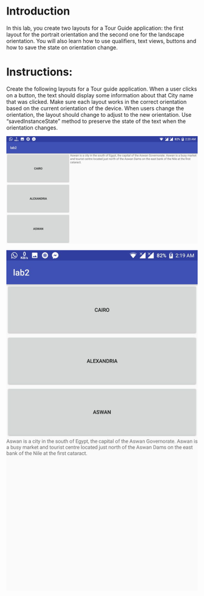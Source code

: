 # Introduction
In this lab, you create two layouts for a Tour Guide application: the first layout for the portrait 
orientation and the second one for the landscape orientation. You will also learn how to use qualifiers, 
text views, buttons and how to save the state on orientation change.

# Instructions:
Create the following layouts for a Tour guide application. When a user clicks on a button, the text should 
display some information about that City name that was clicked. Make sure each layout works in the 
correct orientation based on the current orientation of the device. When users change the orientation, 
the layout should change to adjust to the new orientation. Use “savedInstanceState” method to 
preserve the state of the text when the orientation changes.

![](landscape%20screenshot.jpeg)

![](portrait%20screenshot.jpeg)
